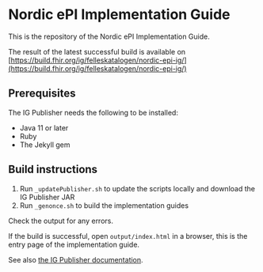 # Nordic ePI Implementation Guide

This is the repository of the Nordic ePI Implementation Guide.

The result of the latest successful build is available on [https://build.fhir.org/ig/felleskatalogen/nordic-epi-ig/](https://build.fhir.org/ig/felleskatalogen/nordic-epi-ig/)

## Prerequisites

The IG Publisher needs the following to be installed:

   * Java 11 or later
   * Ruby
   * The Jekyll gem

## Build instructions

1. Run `_updatePublisher.sh` to update the scripts locally and download the IG Publisher JAR
1. Run `_genonce.sh` to build the implementation guides

Check the output for any errors. 

If the build is successful, open `output/index.html` in a browser, this is the entry page of the implementation guide.

See also [the IG Publisher documentation](https://confluence.hl7.org/display/FHIR/IG+Publisher+Documentation).
